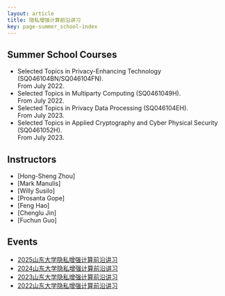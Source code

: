 ```yaml
---
layout: article
title: 隐私增强计算前沿讲习
key: page-summer_school-index
---
```


## Summer School Courses
- Selected Topics in Privacy-Enhancing Technology (SQ046104BN/SQ046104FN). <br> From July 2022. <br>
- Selected Topics in Multiparty Computing (SQ0461049H).   <br> From July 2022.  <br>
- Selected Topics in Privacy Data Processing (SQ046104EH). <br>  From July 2023. <br>
- Selected Topics in Applied Cryptography and Cyber Physical Security (SQ0461052H). <br>  From July 2023. <be>

## Instructors
- [Hong-Sheng Zhou]
- [Mark Manulis]
- [Willy Susilo]
- [Prosanta Gope]
- [Feng Hao]
- [Chenglu Jin]
- [Fuchun Guo]

## Events

- [2025山东大学隐私增强计算前沿讲习](/summer_school/2025)
- [2024山东大学隐私增强计算前沿讲习](/summer_school/2024)
- [2023山东大学隐私增强计算前沿讲习](/summer_school/2023)
- [2022山东大学隐私增强计算前沿讲习](/summer_school/2022)

